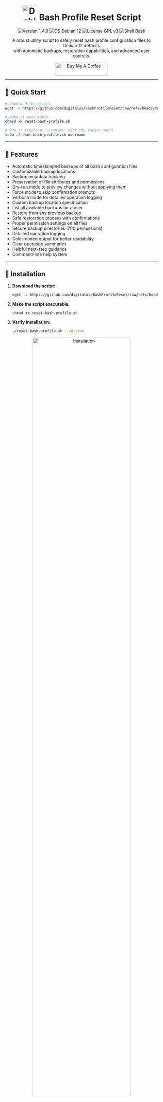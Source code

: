<div align="center">

# <img src="https://www.debian.org/logos/openlogo-nd.svg" alt="Debian Logo" width="50"> Bash Profile Reset Script

<p>
  <img src="https://img.shields.io/badge/Version-1.4.0-blue.svg" alt="Version 1.4.0">
  <img src="https://img.shields.io/badge/OS-Debian%2012-red.svg" alt="OS Debian 12">
  <img src="https://img.shields.io/badge/License-GPL%20v3-green.svg" alt="License GPL v3">
  <img src="https://img.shields.io/badge/Shell-Bash-yellow.svg" alt="Shell Bash">
</p>

<p>A robust utility script to safely reset bash profile configuration files to Debian 12 defaults<br>with automatic backups, restoration capabilities, and advanced user controls.</p>

<p>
  <a href="https://www.buymeacoffee.com/digitalxs" target="_blank">
    <img src="https://www.buymeacoffee.com/assets/img/custom_images/orange_img.png" alt="Buy Me A Coffee" style="height: 41px !important;width: 174px !important;box-shadow: 0px 3px 2px 0px rgba(190, 190, 190, 0.5) !important;-webkit-box-shadow: 0px 3px 2px 0px rgba(190, 190, 190, 0.5) !important;" >
  </a>
</p>

</div>

---

## 🚀 Quick Start

```bash
# Download the script
wget -v https://github.com/digitalxs/BashProfileReset/raw/refs/heads/main/reset-bash-profile.sh

# Make it executable
chmod +x reset-bash-profile.sh

# Run it (replace 'username' with the target user)
sudo ./reset-bash-profile.sh username
```

---

## 🎯 Features

  - Automatic timestamped backups of all bash configuration files
  - Customizable backup locations
  - Backup metadata tracking
  - Preservation of file attributes and permissions
  - Dry-run mode to preview changes without applying them
  - Force mode to skip confirmation prompts
  - Verbose mode for detailed operation logging
  - Custom backup location specification
  - List all available backups for a user
  - Restore from any previous backup
  - Safe restoration process with confirmations
  - Proper permission settings on all files
  - Secure backup directories (700 permissions)
  - Detailed operation logging
  - Color-coded output for better readability
  - Clear operation summaries
  - Helpful next-step guidance
  - Command-line help system

---

## 💾 Installation

1. **Download the script:**
   ```bash
   wget -v https://github.com/digitalxs/BashProfileReset/raw/refs/heads/main/reset-bash-profile.sh
   ```

2. **Make the script executable:**
   ```bash
   chmod +x reset-bash-profile.sh
   ```

3. **Verify installation:**
   ```bash
   ./reset-bash-profile.sh --version
   ```

<div align="center">
  <img src="https://raw.githubusercontent.com/digitalxs/BashProfileReset/assets/screenshots/installation.png" alt="Installation" width="80%">
  <p><i>Installing the script on Debian 12</i></p>
</div>

---

## 📚 Usage

### Basic Usage

Reset a user's bash profile to defaults on Debian 12:

```bash
sudo ./reset-bash-profile.sh username
```

### Advanced Usage Examples

<div align="center">
  <img src="https://raw.githubusercontent.com/digitalxs/BashProfileReset/assets/screenshots/advanced-usage.png" alt="Advanced Usage" width="80%">
  <p><i>Examples of advanced script options in action</i></p>
</div>

#### See All Available Options

```bash
sudo ./reset-bash-profile.sh --help
```

#### Perform a Dry Run (Preview Without Changes)

```bash
sudo ./reset-bash-profile.sh username --dry-run
```

#### Use Force Mode (Skip Confirmations)

```bash
sudo ./reset-bash-profile.sh username --force
```

#### Specify a Custom Backup Directory

```bash
sudo ./reset-bash-profile.sh username --backup-dir /var/backups/bash
```

#### List All Available Backups

```bash
sudo ./reset-bash-profile.sh username --list-backups
```

#### Restore From a Backup

```bash
sudo ./reset-bash-profile.sh username --restore /home/username/bash_backup_20240327_123456
```

#### Combine Multiple Options

```bash
sudo ./reset-bash-profile.sh username --verbose --backup-dir /backups --force
```

---

## 📋 What the Script Does

   - Checks for root privileges
   - Validates the username exists
   - Verifies the home directory is accessible
   - Creates a timestamped backup directory
   - Backs up all bash-related configuration files
   - Creates metadata about the backup
   - Sets secure permissions on the backup
   - Removes existing bash configuration files
   - Copies default files from `/etc/skel/`
   - Sets appropriate ownership and permissions
   - Provides a summary of operations performed
   - Shows the backup location
   - Gives instructions for applying changes

---

## 📁 Files Affected

### Primary Configuration Files
- `~/.bashrc` - Main bash configuration file
- `~/.profile` - Login shell configuration
- `~/.bash_logout` - Commands executed when logging out

### Additional Files (Backed Up If Present)
- `~/.bash_aliases` - Custom command aliases
- `~/.bash_functions` - User-defined bash functions
- `~/.bash_history` - Command history
- `~/.bashrc_help` - Custom help files
- `~/.inputrc` - Readline configuration
- `~/.config/starship.toml` - Starship prompt configuration

---

## 🔍 Troubleshooting

<div align="center">
  <img src="https://raw.githubusercontent.com/digitalxs/BashProfileReset/assets/screenshots/troubleshooting.png" alt="Troubleshooting" width="80%">
  <p><i>Common troubleshooting scenarios</i></p>
</div>

### Common Issues

1. **"Error: Please run as root"**
   - Solution: Run the script with sudo

2. **"Error: User 'username' does not exist"**
   - Solution: Check if the username is correct
   - Verify the user exists on the system

3. **"Warning: Could not backup/copy file"**
   - Solution: Check file permissions
   - Verify the source files exist in `/etc/skel/`

4. **"Error: Backup directory does not exist"**
   - Solution: Verify the path provided to `--restore` is correct
   - Use `--list-backups` to see available backups

### Debug Techniques

1. Run with verbose mode to see detailed operation logs:
   ```bash
   sudo ./reset-bash-profile.sh username --verbose
   ```

2. Use dry-run mode to test operations without making changes:
   ```bash
   sudo ./reset-bash-profile.sh username --dry-run
   ```

---

## 📜 License

This project is licensed under the GNU General Public License v3.0 - see the [LICENSE](LICENSE) file for details.

<div align="center">
  <img src="https://www.gnu.org/graphics/gplv3-with-text-136x68.png" alt="GPL v3 Logo">
</div>

### GPL v3.0 Summary:

- You can use, modify, and distribute this software.
- If you distribute modified versions, you must make your source code available.
- Changes must be documented.
- The same license applies to derived works.

---

## 👨‍💻 Author

- **Original Author:** Luis Miguel P. Freitas
- **Website:** [DigitalXS.ca](https://digitalxs.ca)
- **Email:** luis@digitalxs.ca

---

## 🙏 Support

If you find this script useful, consider buying me a coffee! Your support helps maintain this project and develop new features.

<div align="center">
  <a href="https://www.buymeacoffee.com/digitalxs" target="_blank">
    <img src="https://cdn.buymeacoffee.com/buttons/v2/default-yellow.png" alt="Buy Me A Coffee" style="height: 60px !important;width: 217px !important;">
  </a>
</div>

---

<div align="center">
  <p>
    <a href="https://github.com/digitalxs/BashProfileReset/issues">Report Bug</a> •
    <a href="https://github.com/digitalxs/BashProfileReset/issues">Request Feature</a> •
    <a href="https://digitalxs.ca">Visit Website</a>
  </p>
  
  <p>Made with ❤️ for the Debian community</p>
  
  <img src="https://www.debian.org/logos/openlogo-nd-50.png" alt="Debian Logo">
</div>
